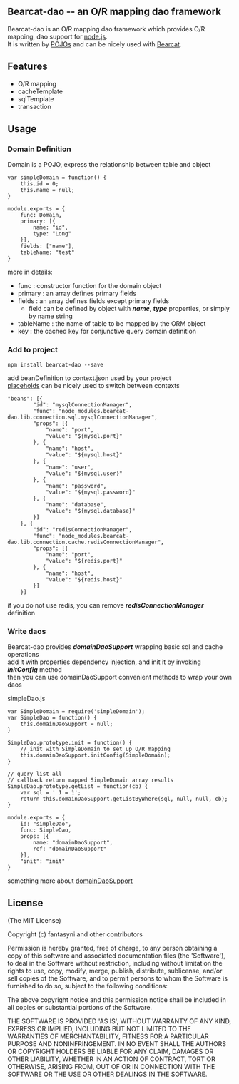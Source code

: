 ## Bearcat-dao -- an O/R mapping dao framework  
Bearcat-dao is an O/R mapping dao framework which provides O/R mapping, dao support for [node.js](http://nodejs.org/).  
It is written by [POJOs](https://github.com/bearcatnode/bearcat/wiki/POJOs-based-development) and can be nicely used with [Bearcat](https://github.com/bearcatnode/bearcat).  

## Features  
* O/R mapping  
* cacheTemplate  
* sqlTemplate  
* transaction  

## Usage
### Domain Definition
Domain is a POJO, express the relationship between table and object  
```
var simpleDomain = function() {
	this.id = 0;
	this.name = null;
}

module.exports = {
	func: Domain,
	primary: [{
		name: "id",
		type: "Long"
	}],
	fields: ["name"],
	tableName: "test"
}
```

more in details:  
* func : constructor function for the domain object
* primary : an array defines primary fields  
* fields : an array defines fields except primary fields  
  - field can be defined by object with ***name***, ***type*** properties, or simply by name string  
* tableName : the name of table to be mapped by the ORM object  
* key : the cached key for conjunctive query domain definition  

### Add to project
```
npm install bearcat-dao --save
```  

add beanDefinition to context.json used by your project  
[placeholds](https://github.com/bearcatnode/bearcat/wiki/Consistent-configuration) can be nicely used to switch between contexts  

```
"beans": [{
		"id": "mysqlConnectionManager",
		"func": "node_modules.bearcat-dao.lib.connection.sql.mysqlConnectionManager",
		"props": [{
			"name": "port",
			"value": "${mysql.port}"
		}, {
			"name": "host",
			"value": "${mysql.host}"
		}, {
			"name": "user",
			"value": "${mysql.user}"
		}, {
			"name": "password",
			"value": "${mysql.password}"
		}, {
			"name": "database",
			"value": "${mysql.database}"
		}]
	}, {
		"id": "redisConnectionManager",
		"func": "node_modules.bearcat-dao.lib.connection.cache.redisConnectionManager",
		"props": [{
			"name": "port",
			"value": "${redis.port}"
		}, {
			"name": "host",
			"value": "${redis.host}"
		}]
	}]
```

if you do not use redis, you can remove ***redisConnectionManager*** definition  

### Write daos  
Bearcat-dao provides ***domainDaoSupport*** wrapping basic sql and cache operations  
add it with properties dependency injection, and init it by invoking ***initConfig*** method  
then you can use domainDaoSupport convenient methods to wrap your own daos  

simpleDao.js
```
var SimpleDomain = require('simpleDomain');
var SimpleDao = function() {
	this.domainDaoSupport = null;
}

SimpleDao.prototype.init = function() {
	// init with SimpleDomain to set up O/R mapping
	this.domainDaoSupport.initConfig(SimpleDomain);
}

// query list all
// callback return mapped SimpleDomain array results
SimpleDao.prototype.getList = function(cb) {
	var sql = ' 1 = 1';
	return this.domainDaoSupport.getListByWhere(sql, null, null, cb);
}

module.exports = {
	id: "simpleDao",
	func: SimpleDao,
	props: [{
		name: "domainDaoSupport",
		ref: "domainDaoSupport"
	}],
	"init": "init"
}
```

something more about [domainDaoSupport](http://bearcatnode.github.io/bearcat-dao/domainDaoSupport.js.html)  


## License

(The MIT License)

Copyright (c) fantasyni and other contributors

Permission is hereby granted, free of charge, to any person obtaining
a copy of this software and associated documentation files (the
'Software'), to deal in the Software without restriction, including
without limitation the rights to use, copy, modify, merge, publish,
distribute, sublicense, and/or sell copies of the Software, and to
permit persons to whom the Software is furnished to do so, subject to
the following conditions:

The above copyright notice and this permission notice shall be
included in all copies or substantial portions of the Software.

THE SOFTWARE IS PROVIDED 'AS IS', WITHOUT WARRANTY OF ANY KIND,
EXPRESS OR IMPLIED, INCLUDING BUT NOT LIMITED TO THE WARRANTIES OF
MERCHANTABILITY, FITNESS FOR A PARTICULAR PURPOSE AND NONINFRINGEMENT.
IN NO EVENT SHALL THE AUTHORS OR COPYRIGHT HOLDERS BE LIABLE FOR ANY
CLAIM, DAMAGES OR OTHER LIABILITY, WHETHER IN AN ACTION OF CONTRACT,
TORT OR OTHERWISE, ARISING FROM, OUT OF OR IN CONNECTION WITH THE
SOFTWARE OR THE USE OR OTHER DEALINGS IN THE SOFTWARE.